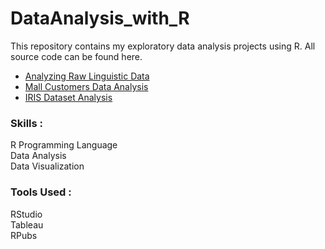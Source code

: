 # DataAnalysis_with_R
This repository contains my exploratory data analysis projects using R. All source code can be found here.

- [Analyzing Raw Linguistic Data](http://rpubs.com/aparna_rvm/1123594)
- [Mall Customers Data Analysis](http://rpubs.com/aparna_rvm/1098780)
- [IRIS Dataset Analysis](http://rpubs.com/aparna_rvm/1097907)

### Skills : 
R Programming Language <br>
Data Analysis <br>
Data Visualization <br>
### Tools Used : 
RStudio <br>
Tableau <br>
RPubs
